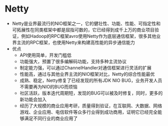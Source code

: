 # Netty

- Netty是业界最流行的NIO框架之一，它的健壮性、功能、性能、可指定性和可拓展性在同类框架中都是屈指可数的，它已经得到成千上万的商业项目验证，例如Hadoop的RPC框架avro使用Netty作为底层通信框架，很多其他业界主流的RPC框架，也使用Netty来构建高性能的异步通信能力
- 优点
  - API使用简单，开发门槛低
  - 功能强大，预置了很多编解码功能，支持多种主流协议
  - 制定能力强，可以通过ChannelHandler对通信框架进行灵活的扩展
  - 性能高，通过与其他业界主流的NIO框架对比，Netty的综合性能最优
  - 成熟、稳定，Netty修复了已经发现的所有JDK NIO BUG，业务开发人员不需要再为NIO的BUG而烦恼
  - 社区活跃，版本迭代周期短，发现的BUG可以被及时修复，同时，更多的新功能会加入
  - 经历了大规模的商业应用考研，质量得到验证，在互联网、大数据、网络游戏、企业应用、电信软件等众多行业得到成功商用，证明它已经完全能够满足不同行业的商业应用了